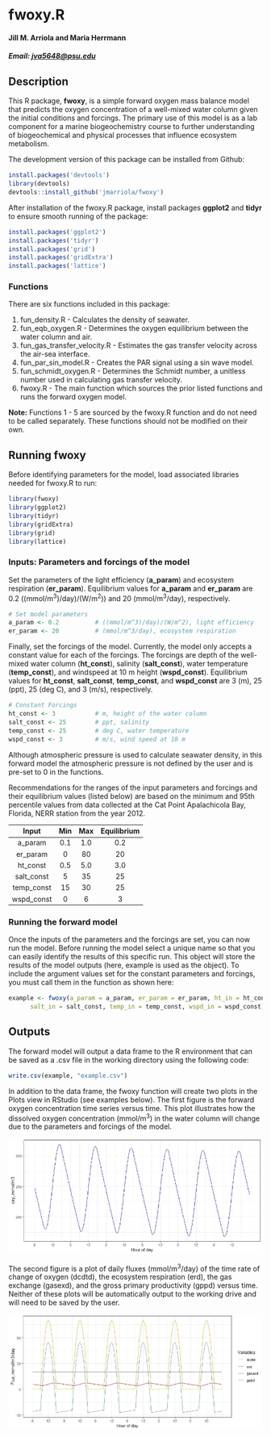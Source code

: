 
# fwoxy.R

#### Jill M. Arriola and Maria Herrmann

##### Email: <jva5648@psu.edu>

## Description

This R package, **fwoxy**, is a simple forward oxygen mass balance model that predicts the oxygen concentration of a well-mixed water column given the initial conditions and forcings. The primary use of this model is as a lab component for a marine biogeochemistry course to further understanding of biogeochemical and physical processes that influence ecosystem metabolism.

The development version of this package can be installed from Github:

``` r
install.packages('devtools')
library(devtools)
devtools::install_github('jmarriola/fwoxy')
```

After installation of the fwoxy.R package, install packages **ggplot2** and **tidyr** to ensure smooth running of the package:

``` r
install.packages('ggplot2')
install.packages('tidyr')
install.packages('grid')
install.packages('gridExtra')
install.packages('lattice')
```

### Functions

There are six functions included in this package:
1. fun\_density.R - Calculates the density of seawater.
2. fun\_eqb\_oxygen.R - Determines the oxygen equilibrium between the water column and air.
3. fun\_gas\_transfer\_velocity.R - Estimates the gas transfer velocity across the air-sea interface.
4. fun\_par\_sin\_model.R - Creates the PAR signal using a sin wave model.
5. fun\_schmidt\_oxygen.R - Determines the Schmidt number, a unitless number used in calculating gas transfer velocity.
6. fwoxy.R - The main function which sources the prior listed functions and runs the forward oxygen model.

**Note:** Functions 1 - 5 are sourced by the fwoxy.R function and do not need to be called separately. These functions should not be modified on their own.

## Running fwoxy

Before identifying parameters for the model, load associated libraries needed for fwoxy.R to run:

``` r
library(fwoxy)
library(ggplot2)
library(tidyr)
library(gridExtra)
library(grid)
library(lattice)
```

### Inputs: Parameters and forcings of the model

Set the parameters of the light efficiency (**a\_param**) and ecosystem respiration (**er\_param**). Equilibrium values for **a\_param** and **er\_param** are 0.2 ((mmol/m<sup>3</sup>)/day)/(W/m<sup>2</sup>)) and 20 (mmol/m<sup>3</sup>/day), respectively.

``` r
# Set model parameters
a_param <- 0.2          # ((mmol/m^3)/day)/(W/m^2), light efficiency
er_param <- 20          # (mmol/m^3/day), ecosystem respiration
```

Finally, set the forcings of the model. Currently, the model only accepts a constant value for each of the forcings. The forcings are depth of the well-mixed water column (**ht\_const**), salinity (**salt\_const**), water temperature (**temp\_const**), and windspeed at 10 m height (**wspd\_const**). Equilibrium values for **ht\_const**, **salt\_const**, **temp\_const**, and **wspd\_const** are 3 (m), 25 (ppt), 25 (deg C), and 3 (m/s), respectively.

``` r
# Constant Forcings
ht_const <- 3           # m, height of the water column
salt_const <- 25        # ppt, salinity
temp_const <- 25        # deg C, water temperature
wspd_const <- 3         # m/s, wind speed at 10 m
```

Although atmospheric pressure is used to calculate seawater density, in this forward model the atmospheric pressure is not defined by the user and is pre-set to 0 in the functions.

Recommendations for the ranges of the input parameters and forcings and their equilibrium values (listed below) are based on the minimum and 95th percentile values from data collected at the Cat Point Apalachicola Bay, Florida, NERR station from the year 2012.

|    Input    | Min | Max | Equilibrium |
|:-----------:|:---:|:---:|:-----------:|
|   a\_param  | 0.1 | 1.0 |     0.2     |
|  er\_param  |  0  |  80 |      20     |
|  ht\_const  | 0.5 | 5.0 |     3.0     |
| salt\_const |  5  |  35 |      25     |
| temp\_const |  15 |  30 |      25     |
| wspd\_const |  0  |  6  |      3      |

### Running the forward model

Once the inputs of the parameters and the forcings are set, you can now run the model. Before running the model select a unique name so that you can easily identify the results of this specific run. This object will store the results of the model outputs (here, example is used as the object). To include the argument values set for the constant parameters and forcings, you must call them in the function as shown here:

``` r
example <- fwoxy(a_param = a_param, er_param = er_param, ht_in = ht_const, 
      salt_in = salt_const, temp_in = temp_const, wspd_in = wspd_const)
```

## Outputs

The forward model will output a data frame to the R environment that can be saved as a .csv file in the working directory using the following code:

``` r
write.csv(example, "example.csv")
```

In addition to the data frame, the fwoxy function will create two plots in the Plots view in RStudio (see examples below). The first figure is the forward oxygen concentration time series versus time. This plot illustrates how the dissolved oxygen concentration (mmol/m<sup>3</sup>) in the water column will change due to the parameters and forcings of the model.

![Oxygen concentration](base_run_oxy.jpeg)

The second figure is a plot of daily fluxes (mmol/m<sup>3</sup>/day) of the time rate of change of oxygen (dcdtd), the ecosystem respiration (erd), the gas exchange (gasexd), and the gross primary productivity (gppd) versus time. Neither of these plots will be automatically output to the working drive and will need to be saved by the user.

![Fluxes](base_run_fluxes.jpeg)
